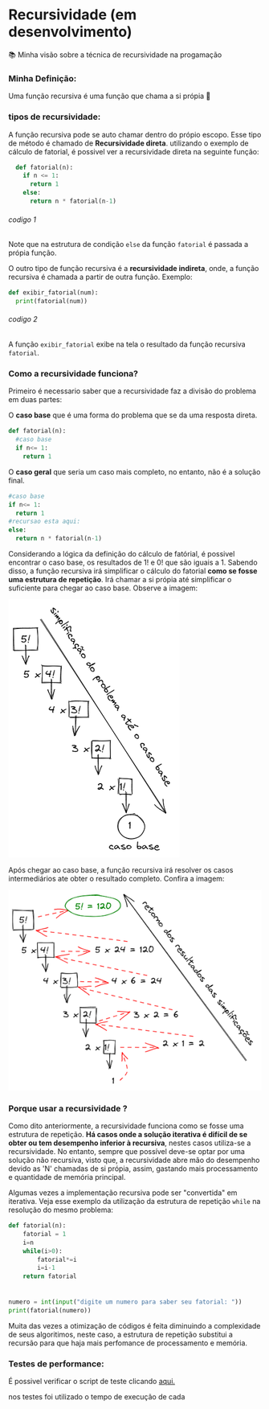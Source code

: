 # Recursividade (em desenvolvimento)
📚 Minha visão sobre a técnica de recursividade na progamação

### Minha Definição:

Uma função recursiva é uma função que chama a si própia 🤝

### tipos de recursividade:
A função recursiva pode se auto chamar dentro do própio escopo. Esse tipo de método é chamado de **Recursividade direta**.
utilizando o exemplo de cálculo de fatorial, é possivel ver a recursividade direta na seguinte função:

~~~Python
  def fatorial(n):
    if n <= 1:
      return 1
    else:
      return n * fatorial(n-1)
~~~
###### codigo 1

Note que na estrutura de condição `else` da função `fatorial` é passada a própia função.

O outro tipo de função recursiva é a **recursividade indireta**, onde, a função recursiva é chamada a partir de outra função. Exemplo:
~~~Python
def exibir_fatorial(num):
  print(fatorial(num))
~~~
###### codigo 2
A função `exibir_fatorial` exibe na tela o resultado da função recursiva `fatorial`.

### Como a recursividade funciona?
 Primeiro é necessario saber que a recursividade faz a divisão do problema em duas partes:

 O **caso base** que é uma forma do problema que se da uma resposta direta.
~~~Python
def fatorial(n):
  #caso base
  if n<= 1:
    return 1
~~~

O **caso geral** que seria um caso mais completo, no entanto, não é a solução final.

<!-- o caso geral, seria os casos "dentro da recursividade"? -->
~~~Python
#caso base
if n<= 1:
  return 1
#recursao esta aqui:
else:
  return n * fatorial(n-1)
~~~

Considerando a lógica da definição do cálculo de fatórial, é possivel encontrar o caso base, os resultados de 1! e 0! que são iguais a 1. Sabendo disso, a função recursiva irá simplificar o cálculo do fatorial **como se fosse uma estrutura de repetição**. Irá chamar a si própia até simplificar o suficiente para chegar ao caso base. Observe a imagem:

![Recursividade](./ReadmeImages/Simplificação.png)

Após chegar ao caso base, a função recursiva irá resolver os casos intermediários ate obter o resultado completo. Confira a imagem:

![Recursividade](./ReadmeImages/RetornoDasSimplificações.png)

### Porque usar a recursividade ?
Como dito anteriormente, a recursividade funciona como se fosse uma estrutura de repetição. **Há casos onde a solução iterativa é difícil de se obter ou tem desempenho inferior à recursiva**, nestes casos utiliza-se a recursividade. No entanto, sempre que possível deve-se optar por uma solução não recursiva, visto que, a recursividade abre mão do desempenho devido as 'N' chamadas de si própia, assim, gastando mais processamento e quantidade de memória principal.

Algumas vezes a implementação recursiva pode ser "convertida" em iterativa. Veja esse exemplo da utilização da estrutura de repetição `while` na resolução do mesmo problema:
~~~Python
def fatorial(n):
    fatorial = 1
    i=n
    while(i>0):
        fatorial*=i
        i=i-1
    return fatorial


numero = int(input("digite um numero para saber seu fatorial: "))
print(fatorial(numero))
~~~

Muita das vezes a otimização de códigos é feita diminuindo a complexidade de seus algoritimos, neste caso, a estrutura de repetição substitui a recursão para que haja mais perfomance de processamento e memória.

### Testes de performance:

<p>É possivel verificar o script de teste clicando <a href="./python/tests/test.py">aqui.</a></p>
nos testes foi utilizado o tempo de execução de cada